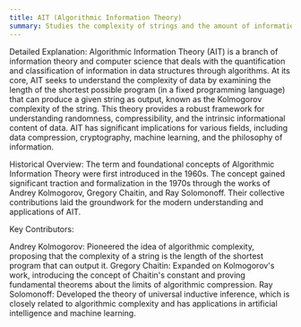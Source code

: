 ```yaml
---
title: AIT (Algorithmic Information Theory)
summary: Studies the complexity of strings and the amount of information they contain, using algorithms and computational methods.
---
```

Detailed Explanation:
Algorithmic Information Theory (AIT) is a branch of information theory and computer science that deals with the quantification and classification of information in data structures through algorithms. At its core, AIT seeks to understand the complexity of data by examining the length of the shortest possible program (in a fixed programming language) that can produce a given string as output, known as the Kolmogorov complexity of the string. This theory provides a robust framework for understanding randomness, compressibility, and the intrinsic informational content of data. AIT has significant implications for various fields, including data compression, cryptography, machine learning, and the philosophy of information.

Historical Overview:
The term and foundational concepts of Algorithmic Information Theory were first introduced in the 1960s. The concept gained significant traction and formalization in the 1970s through the works of Andrey Kolmogorov, Gregory Chaitin, and Ray Solomonoff. Their collective contributions laid the groundwork for the modern understanding and applications of AIT.

Key Contributors:

Andrey Kolmogorov: Pioneered the idea of algorithmic complexity, proposing that the complexity of a string is the length of the shortest program that can output it.
Gregory Chaitin: Expanded on Kolmogorov's work, introducing the concept of Chaitin's constant and proving fundamental theorems about the limits of algorithmic compression.
Ray Solomonoff: Developed the theory of universal inductive inference, which is closely related to algorithmic complexity and has applications in artificial intelligence and machine learning.